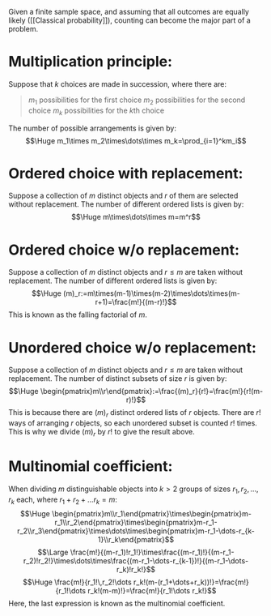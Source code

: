 
Given a finite sample space, and assuming that all outcomes are equally likely ([[Classical probability]]), counting can become the major part of a problem.

# Multiplication principle:

Suppose that $k$ choices are made in succession, where there are:
> $m_1$ possibilities for the first choice
> $m_2$ possibilities for the second choice
> $m_k$ possibilities for the $k$th choice

The number of possible arrangements is given by:
$$\Huge m_1\times m_2\times\dots\times m_k=\prod_{i=1}^km_i$$
# Ordered choice with replacement:

Suppose a collection of $m$ distinct objects and $r$ of them are selected without replacement. The number of different ordered lists is given by:
$$\Huge m\times\dots\times m=m^r$$
# Ordered choice w/o replacement:

Suppose a collection of $m$ distinct objects and $r\leq m$ are taken without replacement. The number of different ordered lists is given by:
$$\Huge (m)_r:=m\times(m-1)\times(m-2)\times\dots\times(m-r+1)=\frac{m!}{(m-r)!}$$
This is known as the falling factorial of $m$.

# Unordered choice w/o replacement:

Suppose a collection of $m$ distinct objects and $r\leq m$ are taken without replacement. The number of distinct subsets of size $r$ is given by:
$$\Huge \begin{pmatrix}m\\r\end{pmatrix}:=\frac{(m)_r}{r!}=\frac{m!}{r!(m-r)!}$$
This is because there are $(m)_r$ distinct ordered lists of $r$ objects. There are $r!$ ways of arranging $r$ objects, so each unordered subset is counted $r!$ times. This is why we divide $(m)_r$ by $r!$ to give the result above.

# Multinomial coefficient:

When dividing $m$ distinguishable objects into $k>2$ groups of sizes $r_1,r_2,\dots,r_k$ each, where $r_1+r_2+\dots r_k=m$:
$$\Huge \begin{pmatrix}m\\r_1\end{pmatrix}\times\begin{pmatrix}m-r_1\\r_2\end{pmatrix}\times\begin{pmatrix}m-r_1-r_2\\r_3\end{pmatrix}\times\dots\times\begin{pmatrix}m-r_1-\dots-r_{k-1}\\r_k\end{pmatrix}$$
$$\Large \frac{m!}{(m-r_1)!r_1!}\times\frac{(m-r_1)!}{(m-r_1-r_2)!r_2!}\times\dots\times\frac{(m-r_1-\dots-r_{k-1})!}{(m-r_1-\dots-r_k)!r_k!}$$
$$\Huge \frac{m!}{r_1!\,r_2!\dots r_k!(m-(r_1+\dots+r_k))!}=\frac{m!}{r_1!\dots r_k!(m-m)!}=\frac{m!}{r_1!\dots r_k!}$$
Here, the last expression is known as the multinomial coefficient.